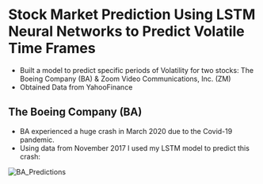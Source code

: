 # Stock Market Prediction Using LSTM Neural Networks to Predict Volatile Time Frames
* Built a model to predict specific periods of Volatility for two stocks: The Boeing Company (BA) & Zoom Video Communications, Inc. (ZM)
* Obtained Data from YahooFinance 

## The Boeing Company (BA) ##
* BA experienced a huge crash in March 2020 due to the Covid-19 pandemic. 
* Using data from November 2017 I used my LSTM model to predict this crash:


![BA_Predictions](https://user-images.githubusercontent.com/72275728/187895760-dacdc0c4-9131-4da9-90c2-d11f90b21c3d.png)
